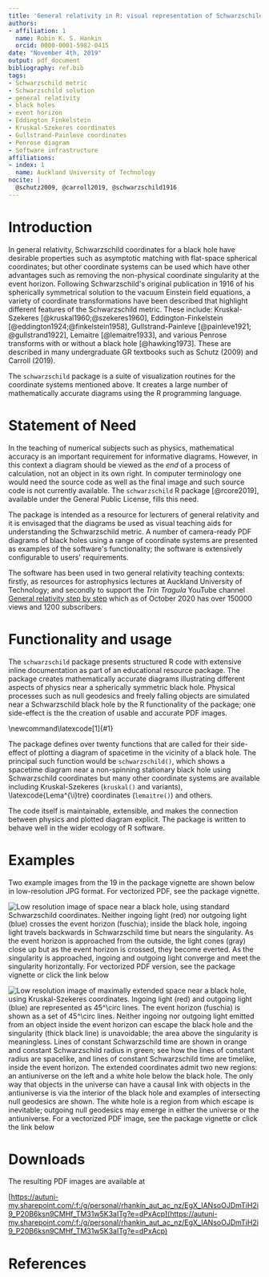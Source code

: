 ```yaml
---
title: 'General relativity in R: visual representation of Schwarzschild space using different coordinate systems'
authors:
- affiliation: 1
  name: Robin K. S. Hankin
  orcid: 0000-0001-5982-0415
date: "November 4th, 2019"
output: pdf_document
bibliography: ref.bib
tags:
- Schwarzschild metric
- Schwarzschild solution
- general relativity
- black holes
- event horizon
- Eddington Finkelstein
- Kruskal-Szekeres coordinates
- Gullstrand-Painleve coordinates
- Penrose diagram
- Software infrastructure
affiliations:
- index: 1
  name: Auckland University of Technology
nocite: |
  @schutz2009, @carroll2019, @schwarzschild1916
---
```


# Introduction


In general relativity, Schwarzschild coordinates for a black hole have
desirable properties such as asymptotic matching with flat-space
spherical coordinates; but other coordinate systems can be used which
have other advantages such as removing the non-physical coordinate
singularity at the event horizon.  Following Schwarzschild's original
publication in 1916 of his spherically symmetrical solution to the
vacuum Einstein field equations, a variety of coordinate
transformations have been described that highlight different features
of the Schwarzschild metric.  These include: Kruskal-Szekeres
[@kruskal1960;@szekeres1960], Eddington-Finkelstein
[@eddington1924;@finkelstein1958], Gullstrand-Painleve [@painleve1921;
@gullstrand1922], Lemaitre [@lemaitre1933], and various Penrose
transforms with or without a black hole [@hawking1973].  These are
described in many undergraduate GR textbooks such as Schutz (2009) and
Carroll (2019).

The `schwarzschild` package is a suite of visualization routines for
the coordinate systems mentioned above.  It creates a large number of
mathematically accurate diagrams using the R programming language.

# Statement of Need

In the teaching of numerical subjects such as physics, mathematical
accuracy is an important requirement for informative diagrams.
However, in this context a diagram should be viewed as the _end_ of a
process of calculation, not an object in its own right.  In computer
terminology one would need the source code as well as the final image
and such source code is not currently available.  The `schwarzschild`
R package [@rcore2019], available under the General Public License,
fills this need.

The package is intended as a resource for lecturers of general
relativity and it is envisaged that the diagrams be used as visual
teaching aids for understanding the Schwarzschild metric.  A number of
camera-ready PDF diagrams of black holes using a range of coordinate
systems are presented as examples of the software's functionality; the
software is extensively configurable to users' requirements.

The software has been used in two general relativity teaching
contexts: firstly, as resources for astrophysics lectures at Auckland
University of Technology; and secondly to support the _Trin Tragula_
YouTube channel [General relativity step by
step](https://www.youtube.com/watch?v=JzCX3FqDIOc&list=PL9_n3Tqzq9iWtgD8POJFdnVUCZ_zw6OiB)
which as of October 2020 has over 150000 views and 1200 subscribers.

# Functionality and usage

The `schwarzschild` package presents structured R code with extensive
inline documentation as part of an educational resource package.  The
package creates mathematically accurate diagrams illustrating
different aspects of physics near a spherically symmetric black hole.
Physical processes such as null geodesics and freely falling objects
are simulated near a Schwarzschild black hole by the R functionality
of the package; one side-effect is the the creation of usable and
accurate PDF images.


\newcommand\latexcode[1]{#1}

The package defines over twenty functions that are called for their
side-effect of plotting a diagram of spacetime in the vicinity of a
black hole.  The principal such function would be `schwarzschild()`,
which shows a spacetime diagram near a non-spinning stationary black
hole using Schwarzschild coordinates but many other coordinate systems
are available including Kruskal-Szekeres (`kruskal()` and variants),
\latexcode{Lema\^{\i}tre} coordinates (`lemaitre()`) and others.

The code itself is maintainable, extensible, and makes
the connection between physics and plotted diagram explicit.  The
package is written to behave well in the wider ecology of R software.

# Examples

Two example images from the 19 in the package vignette are shown below
in low-resolution JPG format.  For vectorized PDF, see the package
vignette.



![Low resolution image of space near a black
  hole, using standard Schwarzschild coordinates.
  Neither ingoing light (red) nor outgoing light (blue) crosses the
  event horizon (fuschia); inside the black hole, ingoing light
  travels backwards in Schwarzschild time but nears the singularity.
  As the event horizon is approached from the outside, the light cones
  (gray) close up but as the event horizon is crossed, they become
  everted.  As the singularity is approached, ingoing and outgoing
  light converge and meet the singularity horizontally.  For
  vectorized PDF version, see the package vignette or click the link
  below](schwarzschild.jpg)

![Low resolution image of maximally extended space near a black hole,
  using Kruskal-Szekeres coordinates.  Ingoing light (red) and
  outgoing light (blue) are represented as $45^\circ$ lines.  The
  event horizon (fuschia) is shown as a set of $45^\circ$ lines.  
  Neither ingoing nor outgoing light emitted from an object inside the
  event horizon can escape the black hole and the singularity (thick
  black line) is unavoidable; the area above the singularity is
  meaningless.  Lines of constant Schwarzschild time are shown in
  orange and constant Schwarzschild radius in green; see how the lines
  of constant radius are spacelike, and lines of constant
  Schwarzschild time are timelike, inside the event horizon.  The
  extended coordinates admit two new regions: an antiuniverse on the
  left and a white hole below the black hole.  The only way that
  objects in the universe can have a causal link with objects in the
  antiuniverse is via the interior of the black hole and examples of
  intersecting null geodesics are shown.  The white hole is a region
  from which escape is inevitable; outgoing null geodesics may emerge
  in either the universe or the antiuniverse.  For a vectorized PDF
  image, see the package vignette or click the link
  below](penrose_BH_extended.jpg)


# Downloads

The resulting PDF images are available at

[https://autuni-my.sharepoint.com/:f:/g/personal/rhankin_aut_ac_nz/EgX_IANsoOJDmTiH2i9_P20B6ksn9CMHf_TM31w5K3aITg?e=dPxAcp](https://autuni-my.sharepoint.com/:f:/g/personal/rhankin_aut_ac_nz/EgX_IANsoOJDmTiH2i9_P20B6ksn9CMHf_TM31w5K3aITg?e=dPxAcp)


# References
